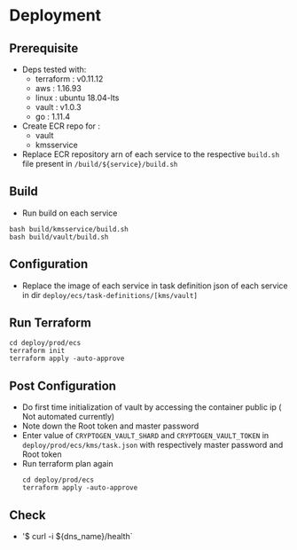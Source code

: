 # Deployment

## Prerequisite
- Deps tested with:
    - terraform : v0.11.12
    - aws       : 1.16.93
    - linux     : ubuntu 18.04-lts
    - vault     : v1.0.3
    - go        : 1.11.4
- Create ECR repo for :
    - vault
    - kmsservice
- Replace ECR repository arn of each service to the respective `build.sh` file present in `/build/${service}/build.sh`

## Build
- Run build on each service
```
bash build/kmsservice/build.sh
bash build/vault/build.sh
```

## Configuration
- Replace the image of each service in task definition json of each service in dir `deploy/ecs/task-definitions/[kms/vault]`

## Run Terraform
```
cd deploy/prod/ecs
terraform init
terraform apply -auto-approve
```

## Post Configuration
- Do first time initialization of vault by accessing the container public ip ( Not automated  currently) 
- Note down the Root token and master password
- Enter value of `CRYPTOGEN_VAULT_SHARD` and `CRYPTOGEN_VAULT_TOKEN` in `deploy/prod/ecs/kms/task.json` with respectively master password and Root token
- Run terraform plan again
    ```
    cd deploy/prod/ecs
    terraform apply -auto-approve
    ```

## Check
- '$ curl -i ${dns_name}/health`